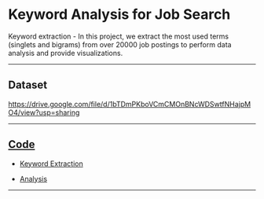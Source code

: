 # Keyword Analysis for Job Search

Keyword extraction - In this project, we extract the most used terms (singlets and bigrams) from over 20000 job postings to perform data analysis and provide visualizations.

----------------------
## Dataset

https://drive.google.com/file/d/1bTDmPKboVCmCMOnBNcWDSwtfNHajpMO4/view?usp=sharing

----------------------

## [Code](https://github.com/Nithil3007/Keyword-Analysis-for-Job-Search-)

- [Keyword Extraction](https://github.com/Nithil3007/Keyword-Analysis-for-Job-Search-/blob/main/singlets%20and%20bigrams%20generation.ipynb)

- [Analysis](https://github.com/Nithil3007/Keyword-Analysis-for-Job-Search-/blob/main/Analysis.ipynb)
----------------------
